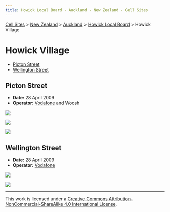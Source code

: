 ```yaml
---
title: Howick Local Board - Auckland - New Zealand - Cell Sites
---
```


[Cell Sites](../../../) > [New Zealand](../../) > [Auckland](../) > [Howick Local Board](./) > Howick Village

# Howick Village

* [Picton Street](#picton-street)
* [Wellington Street](#wellington-street)

## Picton Street

* **Date:** 28 April 2009
* **Operator:** [Vodafone] and Woosh

![](https://f001.backblazeb2.com/file/CellSites/NZ/AUK/Howick/20090428-130640.jpg)

![](https://f001.backblazeb2.com/file/CellSites/NZ/AUK/Howick/20090428-130423.jpg)

![](https://f001.backblazeb2.com/file/CellSites/NZ/AUK/Howick/20090428-131143.jpg)

## Wellington Street

* **Date:** 28 April 2009
* **Operator:** [Vodafone]

![](https://f001.backblazeb2.com/file/CellSites/NZ/AUK/Howick/20090428-125712.jpg)

![](https://f001.backblazeb2.com/file/CellSites/NZ/AUK/Howick/20090428-125910.jpg)

---

This work is licensed under a [Creative Commons Attribution-NonCommercial-ShareAlike 4.0 International License](http://creativecommons.org/licenses/by-nc-sa/4.0/).

[NZ Communications]: https://en.wikipedia.org/wiki/2degrees
[Telecom]: https://en.wikipedia.org/wiki/Spark_New_Zealand
[Vodafone]: https://en.wikipedia.org/wiki/Vodafone_New_Zealand
